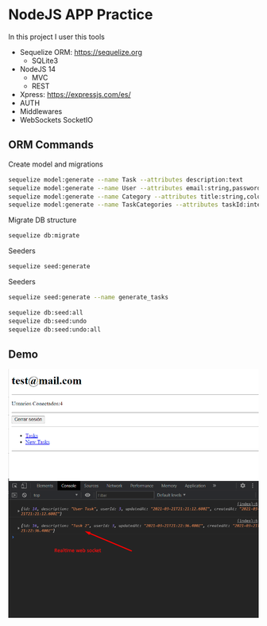 # NodeJS APP Practice

In this project I user this tools

* Sequelize ORM: https://sequelize.org
    * SQLite3
* NodeJS 14
    * MVC
    * REST
* Xpress: https://expressjs.com/es/
* AUTH
* Middlewares  
* WebSockets SocketIO

## ORM Commands

Create model and migrations
```bash
sequelize model:generate --name Task --attributes description:text
sequelize model:generate --name User --attributes email:string,password_hash:string
sequelize model:generate --name Category --attributes title:string,color:string
sequelize model:generate --name TaskCategories --attributes taskId:integer,categoryId:integer
```

Migrate DB structure
```bash
sequelize db:migrate
```

Seeders
```bash
sequelize seed:generate
```

Seeders
```bash
sequelize seed:generate --name generate_tasks
```

```bash
sequelize db:seed:all
sequelize db:seed:undo
sequelize db:seed:undo:all
```

## Demo

<div align="center">
    <img src="https://github.com/eocode/Node-Tasks-WebSockets/blob/master/img/demo.png?raw=true" 
    alt="WebSockets"/>
</div>